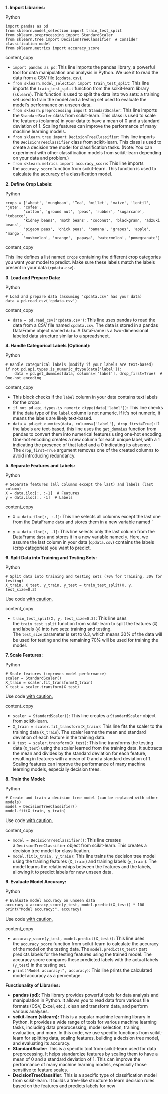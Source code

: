 **1. Import Libraries:**

Python

```
import pandas as pd
from sklearn.model_selection import train_test_split
from sklearn.preprocessing import StandardScaler
from sklearn.tree import DecisionTreeClassifier  # Consider classification model
from sklearn.metrics import accuracy_score
```



content_copy

- `import pandas as pd`: This line imports the pandas library, a powerful tool for data manipulation and analysis in Python. We use it to read the data from a CSV file (`cpdata.csv`).
- `from sklearn.model_selection import train_test_split`: This line imports the `train_test_split` function from the scikit-learn library (`sklearn`). This function is used to split the data into two sets: a training set used to train the model and a testing set used to evaluate the model's performance on unseen data.
- `from sklearn.preprocessing import StandardScaler`: This line imports the `StandardScaler` class from scikit-learn. This class is used to scale the features (columns) in your data to have a mean of 0 and a standard deviation of 1. Scaling features can improve the performance of many machine learning models.
- `from sklearn.tree import DecisionTreeClassifier`: This line imports the `DecisionTreeClassifier` class from scikit-learn. This class is used to create a decision tree model for classification tasks. (Note: You can experiment with other classification models from scikit-learn depending on your data and problem.)
- `from sklearn.metrics import accuracy_score`: This line imports the `accuracy_score` function from scikit-learn. This function is used to calculate the accuracy of a classification model.

**2. Define Crop Labels:**

Python

```
crops = ['wheat', 'mungbean', 'Tea', 'millet', 'maize', 'lentil', 'jute', 'cofee',
        'cotton', 'ground nut', 'peas', 'rubber', 'sugarcane', 'tobacco',
        'kidney beans', 'moth beans', 'coconut', 'blackgram', 'adzuki beans',
        'pigeon peas', 'chick peas', 'banana', 'grapes', 'apple', 'mango',
        'muskmelon', 'orange', 'papaya', 'watermelon', 'pomegranate']
```



content_copy

This line defines a list named `crops` containing the different crop categories you want your model to predict. Make sure these labels match the labels present in your data (`cpdata.csv`).

**3. Load and Prepare Data:**

Python

```
# Load and prepare data (assuming 'cpdata.csv' has your data)
data = pd.read_csv('cpdata.csv')
```



content_copy

- `data = pd.read_csv('cpdata.csv')`: This line uses pandas to read the data from a CSV file named `cpdata.csv`. The data is stored in a pandas DataFrame object named `data`. A DataFrame is a two-dimensional labeled data structure similar to a spreadsheet.

**4. Handle Categorical Labels (Optional):**

Python

```
# Handle categorical labels (modify if your labels are text-based)
if not pd.api.types.is_numeric_dtype(data['label']):
    data = pd.get_dummies(data, columns=['label'], drop_first=True)  # One-hot encoding
```


content_copy

- This block checks if the `label` column in your data contains text labels for the crops.
- `if not pd.api.types.is_numeric_dtype(data['label'])`: This line checks if the data type of the `label` column is not numeric. If it's not numeric, it means the labels are likely text-based.
- `data = pd.get_dummies(data, columns=['label'], drop_first=True)`: If the labels are text-based, this line uses the `get_dummies` function from pandas to convert them into numerical features using one-hot encoding. One-hot encoding creates a new column for each unique label, with a 1 indicating the presence of that label and a 0 indicating its absence. The `drop_first=True` argument removes one of the created columns to avoid introducing redundancy.

**5. Separate Features and Labels:**

Python

```
# Separate features (all columns except the last) and labels (last column)
X = data.iloc[:, :-1]  # Features
y = data.iloc[:, -1]  # Labels
```

content_copy

- `X = data.iloc[:, :-1]`: This line selects all columns except the last one from the DataFrame `data` and stores them in a new variable named `

- `y = data.iloc[:, -1]`: This line selects only the last column from the DataFrame `data` and stores it in a new variable named `y`. Here, we assume the last column in your data (`cpdata.csv`) contains the labels (crop categories) you want to predict.

**6. Split Data into Training and Testing Sets:**

Python

```
# Split data into training and testing sets (70% for training, 30% for testing)
X_train, X_test, y_train, y_test = train_test_split(X, y, test_size=0.3)
```

Use code [with caution.](https://gemini.google.com/faq#coding)

content_copy

- `train_test_split(X, y, test_size=0.3)`: This line uses the `train_test_split` function from scikit-learn to split the features (`X`) and labels (`y`) into two sets: training and testing. The `test_size` parameter is set to 0.3, which means 30% of the data will be used for testing and the remaining 70% will be used for training the model.

**7. Scale Features:**

Python

```
# Scale features (improves model performance)
scaler = StandardScaler()
X_train = scaler.fit_transform(X_train)
X_test = scaler.transform(X_test)
```

Use code [with caution.](https://gemini.google.com/faq#coding)

content_copy

- `scaler = StandardScaler()`: This line creates a `StandardScaler` object from scikit-learn.
- `X_train = scaler.fit_transform(X_train)`: This line fits the scaler to the training data (`X_train`). The scaler learns the mean and standard deviation of each feature in the training data.
- `X_test = scaler.transform(X_test)`: This line transforms the testing data (`X_test`) using the scaler learned from the training data. It subtracts the mean and divides by the standard deviation for each feature, resulting in features with a mean of 0 and a standard deviation of 1. Scaling features can improve the performance of many machine learning models, especially decision trees.

**8. Train the Model:**

Python

```
# Create and train a decision tree model (can be replaced with other models)
model = DecisionTreeClassifier()
model.fit(X_train, y_train)
```

Use code [with caution.](https://gemini.google.com/faq#coding)

content_copy

- `model = DecisionTreeClassifier()`: This line creates a `DecisionTreeClassifier` object from scikit-learn. This creates a decision tree model for classification.
- `model.fit(X_train, y_train)`: This line trains the decision tree model using the training features (`X_train`) and training labels (`y_train`). The model learns the relationships between the features and the labels, allowing it to predict labels for new unseen data.

**9. Evaluate Model Accuracy:**

Python

```
# Evaluate model accuracy on unseen data
accuracy = accuracy_score(y_test, model.predict(X_test)) * 100
print("Model accuracy:", accuracy)
```

Use code [with caution.](https://gemini.google.com/faq#coding)

content_copy

- `accuracy_score(y_test, model.predict(X_test))`: This line uses the `accuracy_score` function from scikit-learn to calculate the accuracy of the model on the testing data. The `model.predict(X_test)` part predicts labels for the testing features using the trained model. The accuracy score compares these predicted labels with the actual labels (`y_test`) in the testing set.
- `print("Model accuracy:", accuracy)`: This line prints the calculated model accuracy as a percentage.

**Functionality of Libraries:**

- **pandas (pd):** This library provides powerful tools for data analysis and manipulation in Python. It allows you to read data from various file formats (CSV, Excel, etc.), clean and transform data, and perform various analyses.
- **scikit-learn (sklearn):** This is a popular machine learning library in Python. It provides a wide range of tools for various machine learning tasks, including data preprocessing, model selection, training, evaluation, and more. In this code, we use specific functions from scikit-learn for splitting data, scaling features, building a decision tree model, and evaluating its accuracy.
- **StandardScaler:** This is a specific tool from scikit-learn used for data preprocessing. It helps standardize features by scaling them to have a mean of 0 and a standard deviation of 1. This can improve the performance of many machine learning models, especially those sensitive to feature scales.
- **DecisionTreeClassifier:** This is a specific type of classification model from scikit-learn. It builds a tree-like structure to learn decision rules based on the features and predicts labels for new